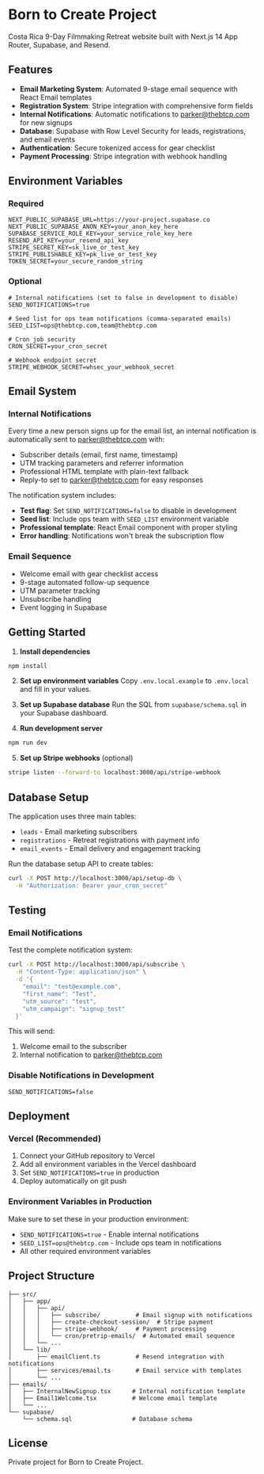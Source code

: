 # Born to Create Project

Costa Rica 9-Day Filmmaking Retreat website built with Next.js 14 App Router, Supabase, and Resend.

## Features

- **Email Marketing System**: Automated 9-stage email sequence with React Email templates
- **Registration System**: Stripe integration with comprehensive form fields
- **Internal Notifications**: Automatic notifications to parker@thebtcp.com for new signups
- **Database**: Supabase with Row Level Security for leads, registrations, and email events
- **Authentication**: Secure tokenized access for gear checklist
- **Payment Processing**: Stripe integration with webhook handling

## Environment Variables

### Required
```env
NEXT_PUBLIC_SUPABASE_URL=https://your-project.supabase.co
NEXT_PUBLIC_SUPABASE_ANON_KEY=your_anon_key_here
SUPABASE_SERVICE_ROLE_KEY=your_service_role_key_here
RESEND_API_KEY=your_resend_api_key
STRIPE_SECRET_KEY=sk_live_or_test_key
STRIPE_PUBLISHABLE_KEY=pk_live_or_test_key
TOKEN_SECRET=your_secure_random_string
```

### Optional
```env
# Internal notifications (set to false in development to disable)
SEND_NOTIFICATIONS=true

# Seed list for ops team notifications (comma-separated emails)
SEED_LIST=ops@thebtcp.com,team@thebtcp.com

# Cron job security
CRON_SECRET=your_cron_secret

# Webhook endpoint secret
STRIPE_WEBHOOK_SECRET=whsec_your_webhook_secret
```

## Email System

### Internal Notifications
Every time a new person signs up for the email list, an internal notification is automatically sent to parker@thebtcp.com with:
- Subscriber details (email, first name, timestamp)
- UTM tracking parameters and referrer information
- Professional HTML template with plain-text fallback
- Reply-to set to parker@thebtcp.com for easy responses

The notification system includes:
- **Test flag**: Set `SEND_NOTIFICATIONS=false` to disable in development
- **Seed list**: Include ops team with `SEED_LIST` environment variable
- **Professional template**: React Email component with proper styling
- **Error handling**: Notifications won't break the subscription flow

### Email Sequence
- Welcome email with gear checklist access
- 9-stage automated follow-up sequence
- UTM parameter tracking
- Unsubscribe handling
- Event logging in Supabase

## Getting Started

1. **Install dependencies**
```bash
npm install
```

2. **Set up environment variables**
Copy `.env.local.example` to `.env.local` and fill in your values.

3. **Set up Supabase database**
Run the SQL from `supabase/schema.sql` in your Supabase dashboard.

4. **Run development server**
```bash
npm run dev
```

5. **Set up Stripe webhooks** (optional)
```bash
stripe listen --forward-to localhost:3000/api/stripe-webhook
```

## Database Setup

The application uses three main tables:
- `leads` - Email marketing subscribers
- `registrations` - Retreat registrations with payment info
- `email_events` - Email delivery and engagement tracking

Run the database setup API to create tables:
```bash
curl -X POST http://localhost:3000/api/setup-db \
  -H "Authorization: Bearer your_cron_secret"
```

## Testing

### Email Notifications
Test the complete notification system:
```bash
curl -X POST http://localhost:3000/api/subscribe \
  -H "Content-Type: application/json" \
  -d '{
    "email": "test@example.com",
    "first_name": "Test",
    "utm_source": "test",
    "utm_campaign": "signup_test"
  }'
```

This will send:
1. Welcome email to the subscriber
2. Internal notification to parker@thebtcp.com

### Disable Notifications in Development
```env
SEND_NOTIFICATIONS=false
```

## Deployment

### Vercel (Recommended)
1. Connect your GitHub repository to Vercel
2. Add all environment variables in the Vercel dashboard
3. Set `SEND_NOTIFICATIONS=true` in production
4. Deploy automatically on git push

### Environment Variables in Production
Make sure to set these in your production environment:
- `SEND_NOTIFICATIONS=true` - Enable internal notifications
- `SEED_LIST=ops@thebtcp.com` - Include ops team in notifications
- All other required environment variables

## Project Structure

```
├── src/
│   ├── app/
│   │   ├── api/
│   │   │   ├── subscribe/          # Email signup with notifications
│   │   │   ├── create-checkout-session/  # Stripe payment
│   │   │   ├── stripe-webhook/     # Payment processing
│   │   │   └── cron/pretrip-emails/  # Automated email sequence
│   │   └── ...
│   └── lib/
│       ├── emailClient.ts          # Resend integration with notifications
│       ├── services/email.ts       # Email service with templates
│       └── ...
├── emails/
│   ├── InternalNewSignup.tsx      # Internal notification template
│   ├── Email1Welcome.tsx          # Welcome email template
│   └── ...
└── supabase/
    └── schema.sql                 # Database schema
```

## License

Private project for Born to Create Project.
